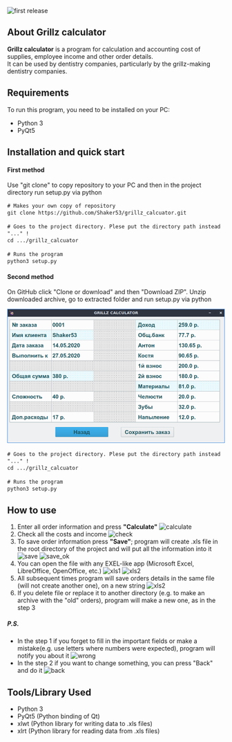 ![first release](https://img.shields.io/badge/release-v1.0-brightgreen.svg#alignright "")

## About Grillz calculator
**Grillz calculator** is a program for calculation and 
accounting cost of supplies, employee income and other 
order details.  
It can be used by dentistry companies, particularly by the
grillz-making dentistry companies.

## Requirements

To run this program, you need to be installed on your PC:
  - Python 3
  - PyQt5

## Installation and quick start

#### First method
Use "git clone" to copy repository to your PC and then 
in the project directory run setup.py via python

```
# Makes your own copy of repository
git clone https://github.com/Shaker53/grillz_calcuator.git

# Goes to the project directory. Plese put the directory path instead "..." !
cd .../grillz_calcuator

# Runs the program
python3 setup.py
```

#### Second method
On GitHub click "Clone or download" and then "Download ZIP".
Unzip downloaded archive, go to extracted folder and
run setup.py via python
<p align="center">
  <img src="https://raw.githubusercontent.com/Shaker53/grillz_calcuator/release-1.0/images/demo/back.png" 
  title="Download button is highlighted" alt="ZIP"/>
</p>

```
# Goes to the project directory. Plese put the directory path instead "..." !
cd .../grillz_calcuator

# Runs the program
python3 setup.py
```

## How to use

1.  Enter all order information and press **"Calculate"**
![calculate](https://clck.ru/NUQ5J "Calculate button is highlighted")
2.  Check all the costs and income
![check](https://clck.ru/NURCL "You can see most of all order details")
3. To save order information press **"Save"**; 
program will create .xls file in the root directory of the 
project and will put all the information into it
![save](https://clck.ru/NURpg "Save button is highlighted")
![save_ok](https://clck.ru/NUS7c "When order is saved, you will see a notification")
4. You can open the file with any EXEL-like app 
(Microsoft Excel, LibreOffice, OpenOffice, etc.)
![xls1](https://clck.ru/NUUX6 "You can use it like any other Exel table")
![xls2](https://clck.ru/NUUbk "You can use it like any other Exel table")
5. All subsequent times program will save orders details in 
the same file (will not create another one), on a new
string
![xls2](https://clck.ru/NUVQE "New order - new string")
6. If you delete file or replace it to another directory
(e.g. to make an archive with the "old" orders), program 
will make a new one, as in the step 3

##### P.S.

- In the step 1 if you forget to fill in the important fields 
or make a mistake(e.g. use letters where numbers 
were expected), program will notify you about it
![wrong](https://clck.ru/NUViE "Try again and press 'Calculate'")
- In the step 2 if you want to change something, you can press "Back"
and do it
![back](https://clck.ru/NUVwR "Back button is highlighted")

## Tools/Library Used
  - Python 3
  - PyQt5 (Python binding of Qt)
  - xlwt (Python library for writing data to .xls files)
  - xlrt (Python library for reading data from .xls files)
